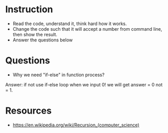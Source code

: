﻿# Instruction
* Read the code, understand it, think hard how it works.
* Change the code such that it will accept a number from command line, then show the result.
* Answer the questions below

# Questions
* Why we need "if-else" in function process?

Answer: if not use if-else loop when we input 0! we will get answer = 0 not = 1. 


# Resources
* https://en.wikipedia.org/wiki/Recursion_(computer_science)